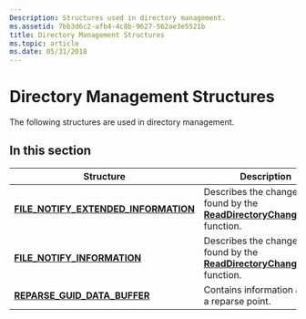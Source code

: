 ```yaml
---
Description: Structures used in directory management.
ms.assetid: 7bb3d6c2-afb4-4c8b-9627-562ae3e5521b
title: Directory Management Structures
ms.topic: article
ms.date: 05/31/2018
---
```


# Directory Management Structures

The following structures are used in directory management.

## In this section



| Structure                                                                                  | Description                                                                                                        |
|--------------------------------------------------------------------------------------------|--------------------------------------------------------------------------------------------------------------------|
| [**FILE\_NOTIFY\_EXTENDED\_INFORMATION**](/windows/desktop/api/Winnt/ns-winnt-file_notify_extended_information)<br/> | Describes the changes found by the [**ReadDirectoryChangesExW**](/windows/desktop/api/WinBase/nf-winbase-readdirectorychangesexw) function.<br/> |
| [**FILE\_NOTIFY\_INFORMATION**](/windows/desktop/api/Winnt/ns-winnt-file_notify_information)<br/>                | Describes the changes found by the [**ReadDirectoryChangesW**](/windows/desktop/api/WinBase/nf-winbase-readdirectorychangesw) function.<br/>     |
| [**REPARSE\_GUID\_DATA\_BUFFER**](/windows/desktop/api/Winnt/ns-winnt-reparse_guid_data_buffer)<br/>             | Contains information about a reparse point.<br/>                                                             |



 

 

 




